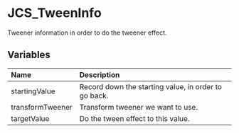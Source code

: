 # JCS_TweenInfo

Tweener information in order to do the tweener effect.

## Variables

| Name | Description |
|:---|:---|
| startingValue | Record down the starting value, in order to go back. |
| transformTweener | Transform tweener we want to use. |
| targetValue | Do the tween effect to this value. |
